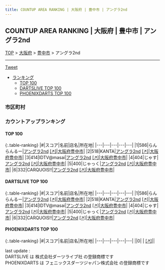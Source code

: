 ```yaml
---
title: COUNTUP AREA RANKING | 大阪府 | 豊中市 | アングラ2nd
---
```

## COUNTUP AREA RANKING | 大阪府 | 豊中市 | アングラ2nd

[TOP](/darts/rank/) > [大阪府](/darts/rank/大阪府/) > [豊中市](/darts/rank/大阪府/豊中市/) > アングラ2nd

___

<a href="https://twitter.com/share?ref_src=twsrc%5Etfw" data-text="COUNTUP AREA RANKING | 大阪府豊中市アングラ2nd" class="twitter-share-button" data-hashtags="DARTSLIVE,PHOENIXDARTS,darts,ダーツ" data-show-count="false">Tweet</a>

* [ランキング](#カウントアップランキング)
    * [TOP 100](#top-100)
    * [DARTSLIVE TOP 100](#dartslive-top-100)
    * [PHOENIXDARTS TOP 100](#phoenixdarts-top-100)

### 市区町村

<ul>

</ul>

### カウントアップランキング

#### TOP 100



{:.table-ranking}
|#|スコア|名前|店名|所在地|
|---|---|---|---|---|
|1|586|<span class="rank-name-dl">らんらんるー</span>|<a href="/darts/rank/shops/985bd1d58d1c14f8f454cb89828a1cfe.html">アングラ2nd</a> <a href="https://search.dartslive.com/jp/shop/985bd1d58d1c14f8f454cb89828a1cfe">[↗]</a>|<a href="/darts/rank/大阪府/豊中市">大阪府豊中市</a>|
|2|518|<span class="rank-name-dl">KANTA</span>|<a href="/darts/rank/shops/985bd1d58d1c14f8f454cb89828a1cfe.html">アングラ2nd</a> <a href="https://search.dartslive.com/jp/shop/985bd1d58d1c14f8f454cb89828a1cfe">[↗]</a>|<a href="/darts/rank/大阪府/豊中市">大阪府豊中市</a>|
|3|414|<span class="rank-name-dl">IDTV@masai</span>|<a href="/darts/rank/shops/985bd1d58d1c14f8f454cb89828a1cfe.html">アングラ2nd</a> <a href="https://search.dartslive.com/jp/shop/985bd1d58d1c14f8f454cb89828a1cfe">[↗]</a>|<a href="/darts/rank/大阪府/豊中市">大阪府豊中市</a>|
|4|404|<span class="rank-name-dl">じゃす</span>|<a href="/darts/rank/shops/985bd1d58d1c14f8f454cb89828a1cfe.html">アングラ2nd</a> <a href="https://search.dartslive.com/jp/shop/985bd1d58d1c14f8f454cb89828a1cfe">[↗]</a>|<a href="/darts/rank/大阪府/豊中市">大阪府豊中市</a>|
|5|400|<span class="rank-name-dl">じゃっく</span>|<a href="/darts/rank/shops/985bd1d58d1c14f8f454cb89828a1cfe.html">アングラ2nd</a> <a href="https://search.dartslive.com/jp/shop/985bd1d58d1c14f8f454cb89828a1cfe">[↗]</a>|<a href="/darts/rank/大阪府/豊中市">大阪府豊中市</a>|
|6|332|<span class="rank-name-dl">CARQUOIS!!</span>|<a href="/darts/rank/shops/985bd1d58d1c14f8f454cb89828a1cfe.html">アングラ2nd</a> <a href="https://search.dartslive.com/jp/shop/985bd1d58d1c14f8f454cb89828a1cfe">[↗]</a>|<a href="/darts/rank/大阪府/豊中市">大阪府豊中市</a>|


#### DARTSLIVE TOP 100



{:.table-ranking}
|#|スコア|名前|店名|所在地|
|---|---|---|---|---|
|1|586|<span class="rank-name-dl">らんらんるー</span>|<a href="/darts/rank/shops/985bd1d58d1c14f8f454cb89828a1cfe.html">アングラ2nd</a> <a href="https://search.dartslive.com/jp/shop/985bd1d58d1c14f8f454cb89828a1cfe">[↗]</a>|<a href="/darts/rank/大阪府/豊中市">大阪府豊中市</a>|
|2|518|<span class="rank-name-dl">KANTA</span>|<a href="/darts/rank/shops/985bd1d58d1c14f8f454cb89828a1cfe.html">アングラ2nd</a> <a href="https://search.dartslive.com/jp/shop/985bd1d58d1c14f8f454cb89828a1cfe">[↗]</a>|<a href="/darts/rank/大阪府/豊中市">大阪府豊中市</a>|
|3|414|<span class="rank-name-dl">IDTV@masai</span>|<a href="/darts/rank/shops/985bd1d58d1c14f8f454cb89828a1cfe.html">アングラ2nd</a> <a href="https://search.dartslive.com/jp/shop/985bd1d58d1c14f8f454cb89828a1cfe">[↗]</a>|<a href="/darts/rank/大阪府/豊中市">大阪府豊中市</a>|
|4|404|<span class="rank-name-dl">じゃす</span>|<a href="/darts/rank/shops/985bd1d58d1c14f8f454cb89828a1cfe.html">アングラ2nd</a> <a href="https://search.dartslive.com/jp/shop/985bd1d58d1c14f8f454cb89828a1cfe">[↗]</a>|<a href="/darts/rank/大阪府/豊中市">大阪府豊中市</a>|
|5|400|<span class="rank-name-dl">じゃっく</span>|<a href="/darts/rank/shops/985bd1d58d1c14f8f454cb89828a1cfe.html">アングラ2nd</a> <a href="https://search.dartslive.com/jp/shop/985bd1d58d1c14f8f454cb89828a1cfe">[↗]</a>|<a href="/darts/rank/大阪府/豊中市">大阪府豊中市</a>|
|6|332|<span class="rank-name-dl">CARQUOIS!!</span>|<a href="/darts/rank/shops/985bd1d58d1c14f8f454cb89828a1cfe.html">アングラ2nd</a> <a href="https://search.dartslive.com/jp/shop/985bd1d58d1c14f8f454cb89828a1cfe">[↗]</a>|<a href="/darts/rank/大阪府/豊中市">大阪府豊中市</a>|


#### PHOENIXDARTS TOP 100



{:.table-ranking}
|#|スコア|名前|店名|所在地|
|---|---|---|---|---|
||0|<span class="rank-name-dl"> </span>|<a href="/darts/rank/shops/.html"></a> <a href="">[↗]</a>|<a href="/darts/rank//"></a>|


<div class="footer border-top border-gray-light mt-5 pt-3 text-right text-gray">
    last update : <span style="font-weight: italic" id="foot_last_modified"></span><br />
    DARTSLIVE は 株式会社ダーツライブ社 の登録商標です<br />
    PHOENIXDARTS は フェニックスダーツジャパン株式会社 の登録商標です<br />
</div>

<script src="https://cdnjs.cloudflare.com/ajax/libs/jquery.tablesorter/2.31.3/js/jquery.tablesorter.min.js" integrity="sha512-qzgd5cYSZcosqpzpn7zF2ZId8f/8CHmFKZ8j7mU4OUXTNRd5g+ZHBPsgKEwoqxCtdQvExE5LprwwPAgoicguNg==" crossorigin="anonymous" referrerpolicy="no-referrer"></script>
<link rel="stylesheet" href="https://cdnjs.cloudflare.com/ajax/libs/jquery.tablesorter/2.31.3/css/theme.default.min.css" integrity="sha512-wghhOJkjQX0Lh3NSWvNKeZ0ZpNn+SPVXX1Qyc9OCaogADktxrBiBdKGDoqVUOyhStvMBmJQ8ZdMHiR3wuEq8+w==" crossorigin="anonymous" referrerpolicy="no-referrer" />
<script>
$(function() {
    $(".table-ranking").tablesorter({sortList:[[0, 0]]});
    $("#foot_last_modified").text(formatDate(new Date(document.lastModified), 'yyyy-MM-dd HH:mm:ss'));
});
</script>

<script async src="https://platform.twitter.com/widgets.js" charset="utf-8"></script>